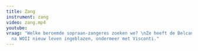 ```yaml
---
title: Zang
instrument: zang
video: zang.mp4
youtube: 
vraag: "Welke beroemde sopraan-zangeres zoeken we? \nZe heeft de Belcanto-techniek
  na WOII nieuw leven ingeblazen, ondermeer met Visconti."
---
```


